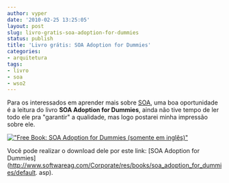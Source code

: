 ```yaml
---
author: vyper
date: '2010-02-25 13:25:05'
layout: post
slug: livro-gratis-soa-adoption-for-dummies
status: publish
title: 'Livro grátis: SOA Adoption for Dummies'
categories:
- arquitetura
tags:
- livro
- soa
- wso2
---
```


Para os interessados em aprender mais sobre [SOA](/glossario/#SOA), uma boa
oportunidade é a leitura do livro **SOA Adoption for Dummies**, ainda não tive
tempo de ler todo ele pra "garantir" a qualidade, mas logo postarei minha
impressão sobre ele.

[!["Free Book: SOA Adoption for Dummies (somente em inglês)"](http://www.mcorp.com.br/wp-content/uploads/2010/02/Free_Book_SOA_Adoption_for_Dummies-194x300.png "Free Book: SOA Adoption for Dummies (somente em inglês)")](http://www.mcorp.com.br/wp-content/uploads/2010/02/Free_Book_SOA_Adoption_for_Dummies.png)

Você pode realizar o download dele por este link: [SOA Adoption for Dummies](http://www.softwareag.com/Corporate/res/books/soa_adoption_for_dummies/default.
asp).

